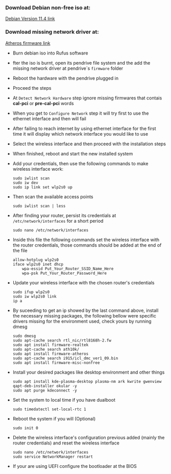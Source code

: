 ### Download Debian non-free iso at: 
[Debian Version 11.4 link](https://cdimage.debian.org/cdimage/unofficial/non-free/cd-including-firmware/11.4.0+nonfree/amd64/iso-cd/firmware-11.4.0-amd64-netinst.iso)

### Download missing network driver at:
[Atheros firmware link](http://ftp.debian.org/debian/pool/non-free/f/firmware-nonfree/firmware-atheros_20210818-1_all.deb)

- Burn debian iso into Rufus software

- fter the iso is burnt, open its pendrive file system and the add the missing network driver at pendrive´s <code>firmware</code> folder

- Reboot the hardware with the pendrive plugged in

- Proceed the steps

- At <code>Detect Network Hardware</code> step ignore missing firmwares that contais <b>cal-pci</b> or <b>pre-cal-pci</b> words

- When you get to <code>Configure Network</code> step it will try first to use the ethernet interface and then will fail

- After failing to reach internet by using ethernet interface for the first time it will display which network interface you would like to use

- Select the wireless interface and then proceed with the installation steps

- When finished, reboot and start the new installed system

- Add your credentials, then use the following commands to make wireless interface work:

      sudo iwlist scan
      sudo iw dev
      sudo ip link set wlp2s0 up
    
- Then scan the available access points

      sudo iwlist scan | less
    
- After finding your router, persist its credentials at <code>/etc/network/interfaces</code> for a short period
    
      sudo nano /etc/network/interfaces

- Inside this file the following commands set the wireless interface with the router credentials, those commands should be added at the end of the file

      allow-hotplug wlp2s0
      iface wlp2s0 inet dhcp
          wpa-essid Put_Your_Router_SSID_Name_Here
          wpa-psk Put_Your_Router_Password_Here

- Update your wireless interface with the chosen router's credentials

      sudo ifup wlp2s0
      sudo iw wlp2s0 link
      ip a
    
- By suceeding to get an ip showed by the last command above, install the necessary missing packages, the following bellow were specific drivers missing for the environment used, check yours by running dmesg

      sudo dmesg
      sudo apt-cache search rtl_nic/rtl8168h-2.fw
      sudo apt install firmware-realtek
      sudo apt-cache search ath10k/
      sudo apt install firmware-atheros
      sudo apt-cache search i915/icl_dmc_ver1_09.bin
      sudo apt install firmware-misc-nonfree

- Install your desired packages like desktop environment and other things

      sudo apt install kde-plasma-desktop plasma-nm ark kwrite gwenview qapt-deb-installer okular -y
      sudo apt purge kdeconnect -y

- Set the system to local time if you have dualboot
   
      sudo timedatectl set-local-rtc 1
   
- Reboot the system if you will (Optional)

      sudo init 0

- Delete the wireless interface's configuration previous added (mainly the router credentials) and reset the wireless interface

      sudo nano /etc/network/interfaces
      sudo service NetworkManager restart

- If your are using UEFI configure the bootloader at the BIOS
